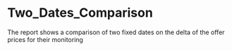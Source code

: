 # Two_Dates_Comparison
The report shows a comparison of two fixed dates on the delta of the offer prices for their monitoring
